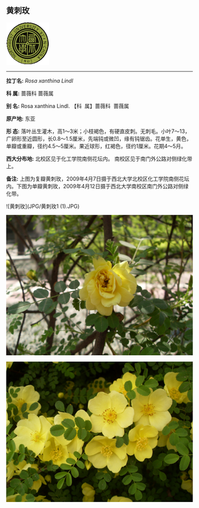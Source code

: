 ## 黄刺玫

![西北大学校园网络植物志](JPG/nwu.gif)

---

**拉丁名:**  _Rosa xanthina Lindl_

**科 属:** 蔷薇科 蔷薇属

**别 名:** Rosa xanthina Lindl.
【科  属】蔷薇科  蔷薇属


**原产地:** 东亚

**形  态:** 落叶丛生灌木，高1～3米；小枝褐色，有硬直皮刺。无刺毛。小叶7～13，广卵形至近圆形，长0.8～1.5厘米，先端钝或微凹，缘有钝锯齿。花单生，黄色，单瓣或重瓣，径约4.5～5厘米。果近球形，红褐色，径约1厘米。花期4～5月。　　　　　　

**西大分布地:** 北校区见于化工学院南侧花坛内。 南校区见于南门外公路对侧绿化带上。 

**备注:** 上图为复瓣黄刺玫，2009年4月7日摄于西北大学北校区化工学院南侧花坛内。下图为单瓣黄刺玫，2009年4月12日摄于西北大学南校区南门外公路对侧绿化带。　

![黄刺玫](JPG/黄刺玫1 (1).JPG) 

![黄刺玫](JPG/黄刺玫1.JPG) 

![黄刺玫](JPG/黄刺玫3.JPG) 

